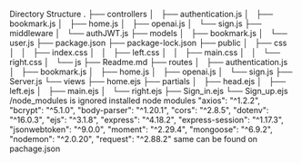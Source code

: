 Directory Structure
.
├── controllers
│   ├── authentication.js
│   ├── bookmark.js
│   ├── home.js
│   ├── openai.js
│   └── sign.js
├── middleware
│   └── authJWT.js
├── models
│   ├── bookmark.js
│   └── user.js
├── package.json
├── package-lock.json
├── public
│   ├── css
│   │   ├── index.css
│   │   ├── left.css
│   │   ├── main.css
│   │   └── right.css
│   └── js
├── Readme.md
├── routes
│   ├── authentication.js
│   ├── bookmark.js
│   ├── home.js
│   ├── openai.js
│   └── sign.js
├── Server.js
└── views
    ├── home.ejs
    ├── partials
    │   ├── head.ejs
    │   ├── left.ejs
    │   ├── main.ejs
    │   └── right.ejs
    ├── Sign_in.ejs
    └── Sign_up.ejs
/node_modules is ignored
installed node modules
    "axios": "^1.2.2",
    "bcrypt": "^5.1.0",
    "body-parser": "^1.20.1",
    "cors": "^2.8.5",
    "dotenv": "^16.0.3",
    "ejs": "^3.1.8",
    "express": "^4.18.2",
    "express-session": "^1.17.3",
    "jsonwebtoken": "^9.0.0",
    "moment": "^2.29.4",
    "mongoose": "^6.9.2",
    "nodemon": "^2.0.20",
    "request": "^2.88.2"
same can be found on pachage.json